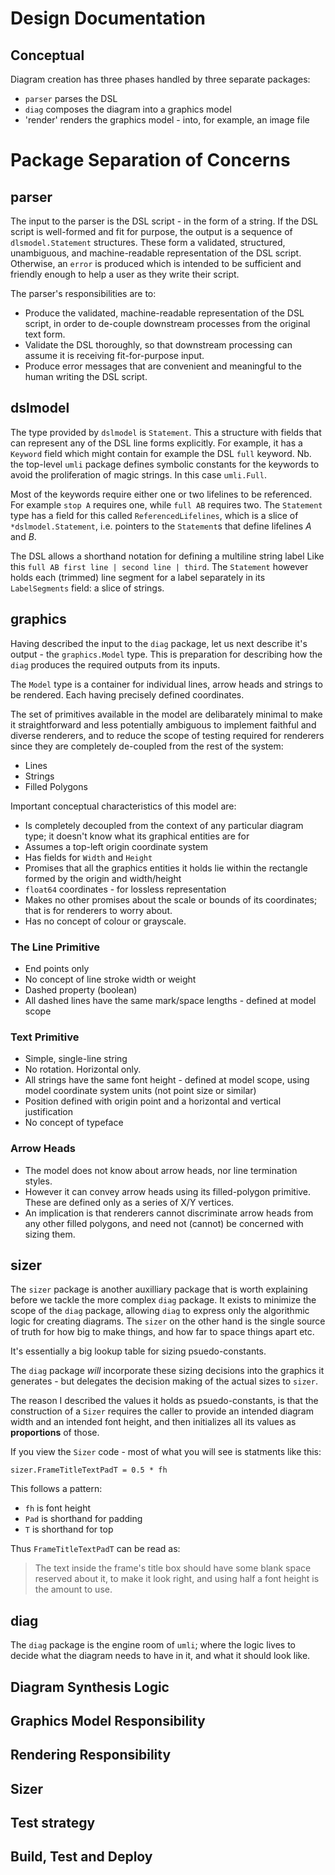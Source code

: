 # Design Documentation

## Conceptual

Diagram creation has three phases handled by three separate packages:

- `parser` parses the DSL
- `diag` composes the diagram into a graphics model
- 'render' renders the graphics model - into, for example, an image file

# Package Separation of Concerns

## parser

The input to the parser is the DSL script - in the form of a string.
If the DSL script is well-formed and fit for purpose, the output is a 
sequence of `dlsmodel.Statement` structures.  These form a validated, 
structured, unambiguous, and machine-readable representation of the DSL 
script. Otherwise, an `error` is produced which is intended to be sufficient
and friendly enough to help a user as they write their script.

The parser's responsibilities are to:

- Produce the validated, machine-readable representation of the DSL script,
  in order to de-couple downstream processes from the original text form.
- Validate the DSL thoroughly, so that downstream processing can assume
  it is receiving fit-for-purpose input.
- Produce error messages that are convenient and meaningful to the human
  writing the DSL script.

## dslmodel

The type provided by `dslmodel` is `Statement`. This a structure with fields
that can represent any of the DSL line forms explicitly. For example, it has a
`Keyword` field which might contain for example the DSL `full` keyword. Nb. the
top-level `umli` package defines symbolic constants for the keywords to avoid
the proliferation of magic strings. In this case `umli.Full`.

Most of the keywords require either one or two lifelines to be referenced. For
example `stop A` requires one, while `full AB` requires two. The `Statement`
type has a field for this called `ReferencedLifelines`, which is a slice of
`*dslmodel.Statement`, i.e. pointers to the `Statement`s that define lifelines
*A* and *B*.

The DSL allows a shorthand notation for defining a multiline string label Like
this `full AB first line | second line | third`. The `Statement` however holds
each (trimmed) line segment for a label separately in its `LabelSegments`
field: a slice of strings.

## graphics

Having described the input to the `diag` package, let us next describe
it's output - the `graphics.Model` type. This is preparation for describing 
how the `diag` produces the required outputs from its inputs.

The `Model` type is a container for individual lines, arrow heads and strings
to be rendered. Each having precisely defined coordinates.

The set of primitives available in the model are delibarately minimal to make
it straightforward and less potentially ambiguous to implement faithful and
diverse renderers, and to reduce the scope of testing required for renderers
since they are completely de-coupled from the rest of the system:

- Lines
- Strings
- Filled Polygons

Important conceptual characteristics of this model are:

- Is completely decoupled from the context of any particular diagram type; it
  doesn't know what its graphical entities are for
- Assumes a top-left origin coordinate system
- Has fields for `Width` and `Height`
- Promises that all the graphics entities it holds lie within the rectangle
  formed by the origin and width/height
- `float64` coordinates - for lossless representation
- Makes no other promises about the scale or bounds of its coordinates; that is
  for renderers to worry about.
- Has no concept of colour or grayscale.

### The Line Primitive

- End points only
- No concept of line stroke width or weight
- Dashed property (boolean)
- All dashed lines have the same mark/space lengths - defined at model scope

### Text Primitive

- Simple, single-line string
- No rotation. Horizontal only.
- All strings have the same font height - defined at model scope, using
  model coordinate system units (not point size or similar)
- Position defined with origin point and a horizontal and vertical 
  justification
- No concept of typeface

### Arrow Heads

- The model does not know about arrow heads, nor line termination styles.
- However it can convey arrow heads using its filled-polygon primitive. These
  are defined only as a series of X/Y vertices.
- An implication is that renderers cannot discriminate arrow heads from any
  other filled polygons, and need not (cannot) be concerned with sizing them.

## sizer

The `sizer` package is another auxilliary package that is worth explaining
before we tackle the more complex `diag` package. It exists to minimize the
scope of the `diag` package, allowing `diag` to express only the algorithmic 
logic for creating diagrams. The `sizer` on the other hand is the single source
of truth for how big to make things, and how far to space things apart etc.

It's essentially a big lookup table for sizing psuedo-constants.

The `diag` package *will* incorporate these sizing decisions into the 
graphics it generates - but delegates the decision making of the actual sizes
to `sizer`.

The reason I described the values it holds as psuedo-constants, is that the
construction of a `Sizer` requires the caller to provide an intended diagram
width and an intended font height, and then initializes all its values as
**proportions** of those.

If you view the `Sizer` code - most of what you will see is statments like
this:

`sizer.FrameTitleTextPadT = 0.5 * fh`

This follows a pattern:

- `fh` is font height
- `Pad` is shorthand for padding
- `T` is shorthand for top

Thus `FrameTitleTextPadT` can be read as:

> The text inside the frame's title box should have some blank space reserved 
> about it, to make it look right, and using half a font height is the amount
> to use.




## diag

The `diag` package is the engine room of `umli`; where the logic lives to
decide what the diagram needs to have in it, and what it should look like.



## Diagram Synthesis Logic

## Graphics Model Responsibility

## Rendering Responsibility

## Sizer

## Test strategy

## Build, Test and Deploy


